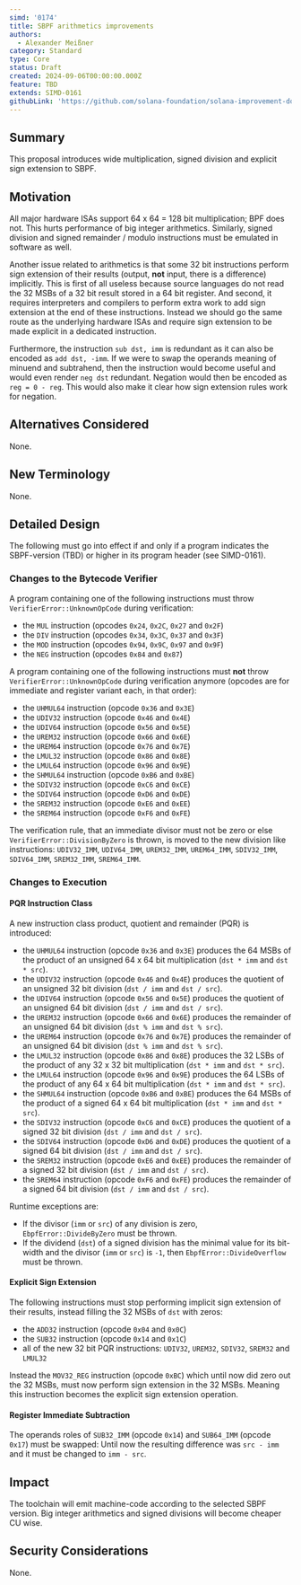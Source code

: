 ```yaml
---
simd: '0174'
title: SBPF arithmetics improvements
authors:
  - Alexander Meißner
category: Standard
type: Core
status: Draft
created: 2024-09-06T00:00:00.000Z
feature: TBD
extends: SIMD-0161
githubLink: 'https://github.com/solana-foundation/solana-improvement-documents/pull/174'
---
```


## Summary

This proposal introduces wide multiplication, signed division and explicit sign
extension to SBPF.

## Motivation

All major hardware ISAs support 64 x 64 = 128 bit multiplication; BPF does not.
This hurts performance of big integer arithmetics. Similarly, signed division
and signed remainder / modulo instructions must be emulated in software as
well.

Another issue related to arithmetics is that some 32 bit instructions perform
sign extension of their results (output, **not** input, there is a difference)
implicitly. This is first of all useless because source languages do not read
the 32 MSBs of a 32 bit result stored in a 64 bit register. And second, it
requires interpreters and compilers to perform extra work to add sign extension
at the end of these instructions. Instead we should go the same route as the
underlying hardware ISAs and require sign extension to be made explicit in a
dedicated instruction.

Furthermore, the instruction `sub dst, imm` is redundant as it can also be
encoded as `add dst, -imm`. If we were to swap the operands meaning of minuend
and subtrahend, then the instruction would become useful and would even render
`neg dst` redundant. Negation would then be encoded as `reg = 0 - reg`. This
would also make it clear how sign extension rules work for negation.

## Alternatives Considered

None.

## New Terminology

None.

## Detailed Design

The following must go into effect if and only if a program indicates the
SBPF-version (TBD) or higher in its program header (see SIMD-0161).

### Changes to the Bytecode Verifier

A program containing one of the following instructions must throw
`VerifierError::UnknownOpCode` during verification:

- the `MUL` instruction (opcodes `0x24`, `0x2C`, `0x27` and `0x2F`)
- the `DIV` instruction (opcodes `0x34`, `0x3C`, `0x37` and `0x3F`)
- the `MOD` instruction (opcodes `0x94`, `0x9C`, `0x97` and `0x9F`)
- the `NEG` instruction (opcodes `0x84` and `0x87`)

A program containing one of the following instructions must **not** throw
`VerifierError::UnknownOpCode` during verification anymore (opcodes are for
immediate and register variant each, in that order):

- the `UHMUL64` instruction (opcode `0x36` and `0x3E`)
- the `UDIV32` instruction (opcode `0x46` and `0x4E`)
- the `UDIV64` instruction (opcode `0x56` and `0x5E`)
- the `UREM32` instruction (opcode `0x66` and `0x6E`)
- the `UREM64` instruction (opcode `0x76` and `0x7E`)
- the `LMUL32` instruction (opcode `0x86` and `0x8E`)
- the `LMUL64` instruction (opcode `0x96` and `0x9E`)
- the `SHMUL64` instruction (opcode `0xB6` and `0xBE`)
- the `SDIV32` instruction (opcode `0xC6` and `0xCE`)
- the `SDIV64` instruction (opcode `0xD6` and `0xDE`)
- the `SREM32` instruction (opcode `0xE6` and `0xEE`)
- the `SREM64` instruction (opcode `0xF6` and `0xFE`)

The verification rule, that an immediate divisor must not be zero or else
`VerifierError::DivisionByZero` is thrown, is moved to the new division like
instructions: `UDIV32_IMM`, `UDIV64_IMM`, `UREM32_IMM`, `UREM64_IMM`,
`SDIV32_IMM`, `SDIV64_IMM`, `SREM32_IMM`, `SREM64_IMM`.

### Changes to Execution

#### PQR Instruction Class

A new instruction class product, quotient and remainder (PQR) is introduced:

- the `UHMUL64` instruction (opcode `0x36` and `0x3E`) produces the 64 MSBs of
the product of an unsigned 64 x 64 bit multiplication (`dst * imm` and
`dst * src`).
- the `UDIV32` instruction (opcode `0x46` and `0x4E`) produces the quotient of
an unsigned 32 bit division (`dst / imm` and `dst / src`).
- the `UDIV64` instruction (opcode `0x56` and `0x5E`) produces the quotient of
an unsigned 64 bit division (`dst / imm` and `dst / src`).
- the `UREM32` instruction (opcode `0x66` and `0x6E`) produces the remainder of
an unsigned 64 bit division (`dst % imm` and `dst % src`).
- the `UREM64` instruction (opcode `0x76` and `0x7E`) produces the remainder of
an unsigned 64 bit division (`dst % imm` and `dst % src`).
- the `LMUL32` instruction (opcode `0x86` and `0x8E`) produces the 32 LSBs of
the product of any 32 x 32 bit multiplication (`dst * imm` and `dst * src`).
- the `LMUL64` instruction (opcode `0x96` and `0x9E`) produces the 64 LSBs of
the product of any 64 x 64 bit multiplication (`dst * imm` and `dst * src`).
- the `SHMUL64` instruction (opcode `0xB6` and `0xBE`) produces the 64 MSBs of
the product of a signed 64 x 64 bit multiplication (`dst * imm` and
`dst * src`).
- the `SDIV32` instruction (opcode `0xC6` and `0xCE`) produces the quotient of
a signed 32 bit division (`dst / imm` and `dst / src`).
- the `SDIV64` instruction (opcode `0xD6` and `0xDE`) produces the quotient of
a signed 64 bit division (`dst / imm` and `dst / src`).
- the `SREM32` instruction (opcode `0xE6` and `0xEE`) produces the remainder of
a signed 32 bit division (`dst / imm` and `dst / src`).
- the `SREM64` instruction (opcode `0xF6` and `0xFE`) produces the remainder of
a signed 64 bit division (`dst / imm` and `dst / src`).

Runtime exceptions are:

- If the divisor (`imm` or `src`) of any division is zero,
`EbpfError::DivideByZero` must be thrown.
- If the dividend (`dst`) of a signed division has the minimal value for its
bit-width and the divisor (`imm` or `src`) is `-1`, then
`EbpfError::DivideOverflow` must be thrown.

#### Explicit Sign Extension

The following instructions must stop performing implicit sign extension of
their results, instead filling the 32 MSBs of `dst` with zeros:

- the `ADD32` instruction (opcode `0x04` and `0x0C`)
- the `SUB32` instruction (opcode `0x14` and `0x1C`)
- all of the new 32 bit PQR instructions: `UDIV32`, `UREM32`, `SDIV32`,
`SREM32` and `LMUL32`

Instead the `MOV32_REG` instruction (opcode `0xBC`) which until now did zero
out the 32 MSBs, must now perform sign extension in the 32 MSBs. Meaning this
instruction becomes the explicit sign extension operation.

#### Register Immediate Subtraction

The operands roles of `SUB32_IMM` (opcode `0x14`) and `SUB64_IMM` (opcode
`0x17`) must be swapped: Until now the resulting difference was `src - imm` and
it must be changed to `imm - src`.

## Impact

The toolchain will emit machine-code according to the selected SBPF version.
Big integer arithmetics and signed divisions will become cheaper CU wise.

## Security Considerations

None.
